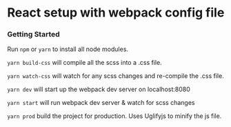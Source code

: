 # React setup with webpack config file

### Getting Started

Run `npm` or `yarn` to install all node modules.

`yarn build-css` will compile all the scss into a .css file.

`yarn watch-css` will watch for any scss changes and re-compile the .css file.

`yarn dev` will start up the webpack dev server on localhost:8080

`yarn start` will run webpack dev server & watch for scss changes

`yarn prod` build the project for production. Uses Uglifyjs to minify the js file.